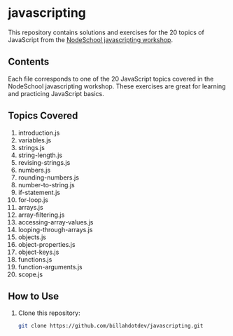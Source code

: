# javascripting

This repository contains solutions and exercises for the 20 topics of JavaScript from the [NodeSchool javascripting workshop](https://nodeschool.io/#workshoppers).

## Contents

Each file corresponds to one of the 20 JavaScript topics covered in the NodeSchool javascripting workshop. These exercises are great for learning and practicing JavaScript basics.

## Topics Covered

 01. introduction.js  
 02. variables.js  
 03. strings.js  
 04. string-length.js  
 05. revising-strings.js  
 06. numbers.js  
 07. rounding-numbers.js  
 08. number-to-string.js  
 09. if-statement.js  
 10. for-loop.js  
 11. arrays.js  
 12. array-filtering.js  
 13. accessing-array-values.js  
 14. looping-through-arrays.js  
 15. objects.js  
 16. object-properties.js  
 17. object-keys.js  
 18. functions.js  
 19. function-arguments.js  
 20. scope.js  


## How to Use

1. Clone this repository:
   ```bash
   git clone https://github.com/billahdotdev/javascripting.git
